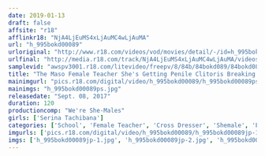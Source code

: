 ```yaml
---
date: 2019-01-13
draft: false
affsite: "r18"
afflinkr18: "NjA4LjEuMS4xLjAuMC4wLjAuMA"
url: "h_995bokd00089"
urloriginal: "http://www.r18.com/videos/vod/movies/detail/-/id=h_995bokd00089"
urlfinal: "http://media.r18.com/track/NjA4LjEuMS4xLjAuMC4wLjAuMA/videos/vod/movies/detail/-/id=h_995bokd00089"
samplevid: "awspv3001.r18.com/litevideo/freepv/8/84b/84bokd089/84bokd089_dmb_w.mp4"
title: "The Maso Female Teacher She's Getting Penile Clitoris Breaking In Training From Her Students Serina Tachibana"
mainimgurl: "pics.r18.com/digital/video/h_995bokd00089/h_995bokd00089ps.jpg"
mainimgs: "h_995bokd00089ps.jpg"
releasedate: "Sept. 08, 2017"
duration: 120
productioncomp: "We're She-Males"
girls: ['Serina Tachibana']
categories: ['School', 'Female Teacher', 'Cross Dresser', 'Shemale', 'Featured Actress', 'Creampie', 'Hi-Def']
imgurls: ['pics.r18.com/digital/video/h_995bokd00089/h_995bokd00089jp-1.jpg', 'pics.r18.com/digital/video/h_995bokd00089/h_995bokd00089jp-2.jpg', 'pics.r18.com/digital/video/h_995bokd00089/h_995bokd00089jp-3.jpg', 'pics.r18.com/digital/video/h_995bokd00089/h_995bokd00089jp-4.jpg', 'pics.r18.com/digital/video/h_995bokd00089/h_995bokd00089jp-5.jpg', 'pics.r18.com/digital/video/h_995bokd00089/h_995bokd00089jp-6.jpg', 'pics.r18.com/digital/video/h_995bokd00089/h_995bokd00089jp-7.jpg', 'pics.r18.com/digital/video/h_995bokd00089/h_995bokd00089jp-8.jpg', 'pics.r18.com/digital/video/h_995bokd00089/h_995bokd00089jp-9.jpg', 'pics.r18.com/digital/video/h_995bokd00089/h_995bokd00089jp-10.jpg', 'pics.r18.com/digital/video/h_995bokd00089/h_995bokd00089jp-11.jpg', 'pics.r18.com/digital/video/h_995bokd00089/h_995bokd00089jp-12.jpg', 'pics.r18.com/digital/video/h_995bokd00089/h_995bokd00089jp-13.jpg', 'pics.r18.com/digital/video/h_995bokd00089/h_995bokd00089jp-14.jpg', 'pics.r18.com/digital/video/h_995bokd00089/h_995bokd00089jp-15.jpg', 'pics.r18.com/digital/video/h_995bokd00089/h_995bokd00089jp-16.jpg', 'pics.r18.com/digital/video/h_995bokd00089/h_995bokd00089jp-17.jpg', 'pics.r18.com/digital/video/h_995bokd00089/h_995bokd00089jp-18.jpg', 'pics.r18.com/digital/video/h_995bokd00089/h_995bokd00089jp-19.jpg', 'pics.r18.com/digital/video/h_995bokd00089/h_995bokd00089jp-20.jpg']
imgs: ['h_995bokd00089jp-1.jpg', 'h_995bokd00089jp-2.jpg', 'h_995bokd00089jp-3.jpg', 'h_995bokd00089jp-4.jpg', 'h_995bokd00089jp-5.jpg', 'h_995bokd00089jp-6.jpg', 'h_995bokd00089jp-7.jpg', 'h_995bokd00089jp-8.jpg', 'h_995bokd00089jp-9.jpg', 'h_995bokd00089jp-10.jpg', 'h_995bokd00089jp-11.jpg', 'h_995bokd00089jp-12.jpg', 'h_995bokd00089jp-13.jpg', 'h_995bokd00089jp-14.jpg', 'h_995bokd00089jp-15.jpg', 'h_995bokd00089jp-16.jpg', 'h_995bokd00089jp-17.jpg', 'h_995bokd00089jp-18.jpg', 'h_995bokd00089jp-19.jpg', 'h_995bokd00089jp-20.jpg']
---
```

